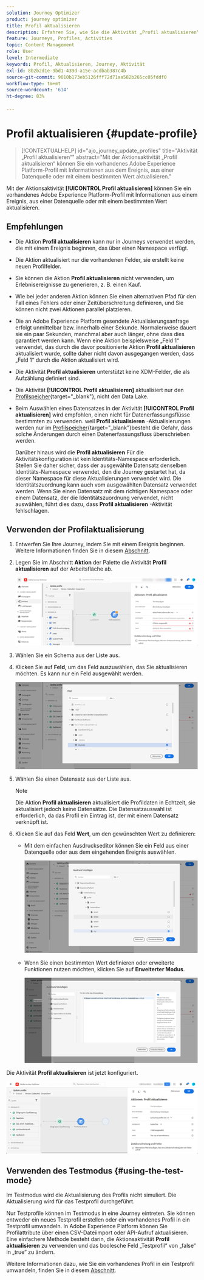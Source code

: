 ```yaml
---
solution: Journey Optimizer
product: journey optimizer
title: Profil aktualisieren
description: Erfahren Sie, wie Sie die Aktivität „Profil aktualisieren“ in einer Journey verwenden.
feature: Journeys, Profiles, Activities
topic: Content Management
role: User
level: Intermediate
keywords: Profil, Aktualisieren, Journey, Aktivität
exl-id: 8b2b2d1e-9bd1-439d-a15e-acdbab387c4b
source-git-commit: 9010b173eb5126fff72d71aa582b265cc05fddf0
workflow-type: tm+mt
source-wordcount: '614'
ht-degree: 83%

---
```


# Profil aktualisieren {#update-profile}

>[!CONTEXTUALHELP]
>id="ajo_journey_update_profiles"
>title="Aktivität „Profil aktualisieren“"
>abstract="Mit der Aktionsaktivität „Profil aktualisieren“ können Sie ein vorhandenes Adobe Experience Platform-Profil mit Informationen aus dem Ereignis, aus einer Datenquelle oder mit einem bestimmten Wert aktualisieren."

Mit der Aktionsaktivität **[!UICONTROL Profil aktualisieren]** können Sie ein vorhandenes Adobe Experience Platform-Profil mit Informationen aus einem Ereignis, aus einer Datenquelle oder mit einem bestimmten Wert aktualisieren.

## Empfehlungen

* Die Aktion **Profil aktualisieren** kann nur in Journeys verwendet werden, die mit einem Ereignis beginnen, das über einen Namespace verfügt.
* Die Aktion aktualisiert nur die vorhandenen Felder, sie erstellt keine neuen Profilfelder.
* Sie können die Aktion **Profil aktualisieren** nicht verwenden, um Erlebnisereignisse zu generieren, z. B. einen Kauf.
* Wie bei jeder anderen Aktion können Sie einen alternativen Pfad für den Fall eines Fehlers oder einer Zeitüberschreitung definieren, und Sie können nicht zwei Aktionen parallel platzieren.
* Die an Adobe Experience Platform gesendete Aktualisierungsanfrage erfolgt unmittelbar bzw. innerhalb einer Sekunde. Normalerweise dauert sie ein paar Sekunden, manchmal aber auch länger, ohne dass dies garantiert werden kann. Wenn eine Aktion beispielsweise „Feld 1“ verwendet, das durch die davor positionierte Aktion **Profil aktualisieren** aktualisiert wurde, sollte daher nicht davon ausgegangen werden, dass „Feld 1“ durch die Aktion aktualisiert wird.
* Die Aktivität **Profil aktualisieren** unterstützt keine XDM-Felder, die als Aufzählung definiert sind.
* Die Aktivität **[!UICONTROL Profil aktualisieren]** aktualisiert nur den [Profilspeicher](https://experienceleague.adobe.com/docs/experience-platform/profile/home.html?lang=de#profile-data-store){target="_blank"}, nicht den Data Lake.
* Beim Auswählen eines Datensatzes in der Aktivität **[!UICONTROL Profil aktualisieren]** wird empfohlen, einen nicht für Datenerfassungsflüsse bestimmten zu verwenden. weil **Profil aktualisieren** -Aktualisierungen werden nur im [Profilspeicher](https://experienceleague.adobe.com/docs/experience-platform/profile/home.html?lang=de#profile-data-store){target="_blank"}besteht die Gefahr, dass solche Änderungen durch einen Datenerfassungsfluss überschrieben werden.

  Darüber hinaus wird die **Profil aktualisieren** Für die Aktivitätskonfiguration ist kein Identitäts-Namespace erforderlich. Stellen Sie daher sicher, dass der ausgewählte Datensatz denselben Identitäts-Namespace verwendet, den die Journey gestartet hat, da dieser Namespace für diese Aktualisierungen verwendet wird. Die Identitätszuordnung kann auch vom ausgewählten Datensatz verwendet werden. Wenn Sie einen Datensatz mit dem richtigen Namespace oder einem Datensatz, der die Identitätszuordnung verwendet, nicht auswählen, führt dies dazu, dass **Profil aktualisieren** -Aktivität fehlschlagen.



## Verwenden der Profilaktualisierung

1. Entwerfen Sie Ihre Journey, indem Sie mit einem Ereignis beginnen. Weitere Informationen finden Sie in diesem [Abschnitt](../building-journeys/journey.md).

1. Legen Sie im Abschnitt **Aktion** der Palette die Aktivität **Profil aktualisieren** auf der Arbeitsfläche ab.

   ![](assets/profileupdate0.png)

1. Wählen Sie ein Schema aus der Liste aus.

1. Klicken Sie auf **Feld**, um das Feld auszuwählen, das Sie aktualisieren möchten. Es kann nur ein Feld ausgewählt werden.

   ![](assets/profileupdate2.png)

1. Wählen Sie einen Datensatz aus der Liste aus.

   >[!NOTE]
   >
   >Die Aktion **Profil aktualisieren** aktualisiert die Profildaten in Echtzeit, sie aktualisiert jedoch keine Datensätze. Die Datensatzauswahl ist erforderlich, da das Profil ein Eintrag ist, der mit einem Datensatz verknüpft ist.

1. Klicken Sie auf das Feld **Wert**, um den gewünschten Wert zu definieren:

   * Mit dem einfachen Ausdruckseditor können Sie ein Feld aus einer Datenquelle oder aus dem eingehenden Ereignis auswählen.

     ![](assets/profileupdate4.png)

   * Wenn Sie einen bestimmten Wert definieren oder erweiterte Funktionen nutzen möchten, klicken Sie auf **Erweiterter Modus**.

     ![](assets/profileupdate3.png)

Die Aktivität **Profil aktualisieren** ist jetzt konfiguriert.

![](assets/profileupdate1.png)


## Verwenden des Testmodus {#using-the-test-mode}

Im Testmodus wird die Aktualisierung des Profils nicht simuliert. Die Aktualisierung wird für das Testprofil durchgeführt.

Nur Testprofile können im Testmodus in eine Journey eintreten. Sie können entweder ein neues Testprofil erstellen oder ein vorhandenes Profil in ein Testprofil umwandeln. In Adobe Experience Platform können Sie Profilattribute über einen CSV-Dateiimport oder API-Aufruf aktualisieren. Eine einfachere Methode besteht darin, die Aktionsaktivität **Profil aktualisieren** zu verwenden und das boolesche Feld „Testprofil“ von „false“ in „true“ zu ändern.

Weitere Informationen dazu, wie Sie ein vorhandenes Profil in ein Testprofil umwandeln, finden Sie in diesem [Abschnitt](../audience/creating-test-profiles.md#create-test-profiles-csv).
